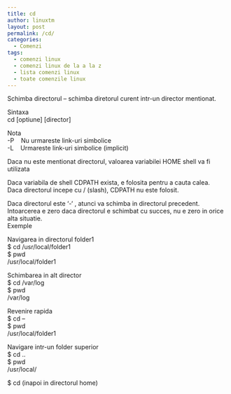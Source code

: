 ```yaml
---
title: cd
author: linuxtm
layout: post
permalink: /cd/
categories:
  - Comenzi
tags:
  - comenzi linux
  - comenzi linux de la a la z
  - lista comenzi linux
  - toate comenzile linux
---
```

Schimba directorul &#8211; schimba diretorul curent intr-un director mentionat.

Sintaxa  
cd \[optiune\] \[director\]

Nota  
-P    Nu urmareste link-uri simbolice  
-L    Urmareste link-uri simbolice (implicit)

Daca nu este mentionat directorul, valoarea variabilei HOME shell va fi utilizata

Daca variabila de shell CDPATH exista, e folosita pentru a cauta calea.  
Daca directorul incepe cu / (slash), CDPATH nu este folosit.

Daca directorul este &#8216;-&#8216; , atunci va schimba in directorul precedent.  
Intoarcerea e zero daca directorul e schimbat cu succes, nu e zero in orice alta situatie.  
Exemple

Navigarea in directorul folder1  
$ cd /usr/local/folder1  
$ pwd  
/usr/local/folder1

Schimbarea in alt director  
$ cd /var/log  
$ pwd  
/var/log

Revenire rapida  
$ cd &#8211;  
$ pwd  
/usr/local/folder1

Navigare intr-un folder superior  
$ cd ..  
$ pwd  
/usr/local/

$ cd (inapoi in directorul home)
